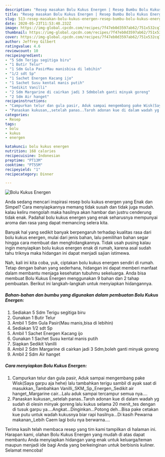 ```yaml
---
description: "Resep masakan Bolu Kukus Energen | Resep Bumbu Bolu Kukus Energen Yang Bisa Manjain Lidah"
title: "Resep masakan Bolu Kukus Energen | Resep Bumbu Bolu Kukus Energen Yang Bisa Manjain Lidah"
slug: 513-resep-masakan-bolu-kukus-energen-resep-bumbu-bolu-kukus-energen-yang-bisa-manjain-lidah
date: 2020-05-23T11:53:40.232Z
image: https://img-global.cpcdn.com/recipes/7f47eb0d3597ab62/751x532cq70/bolu-kukus-energen-foto-resep-utama.jpg
thumbnail: https://img-global.cpcdn.com/recipes/7f47eb0d3597ab62/751x532cq70/bolu-kukus-energen-foto-resep-utama.jpg
cover: https://img-global.cpcdn.com/recipes/7f47eb0d3597ab62/751x532cq70/bolu-kukus-energen-foto-resep-utama.jpg
author: Jeffrey Gilbert
ratingvalue: 4.6
reviewcount: 10
recipeingredient:
- "5 Sdm Terigu segitiga biru"
- "1 Butir Telur"
- "1 Sdm Gula PasirMau manisbisa di lebihin"
- "1/2 sdt Sp"
- "1 Sachet Energen Kacang ijo"
- "1 Sachet Susu kental manis putih"
- "Sedikit Vanilli"
- "2 Sdm Margarine di cairkan jadi 3 Sdmboleh ganti minyak goreng"
- "2 Sdm Air hanget"
recipeinstructions:
- "Campurkan telur dan gula pasir, Aduk sampai mengembang pake Wisk(Saya garpu aja hehe) lalu tambahkan terigu sambil di ayak saat di masukkan,,Tambahkan Vanilli,,SKM,,Sp,,Energen,,Sedikit air hanget,,Margarine cair...Lalu aduk sampai tercampur semua nya...."
- "Panaskan kukusan,,setelah panas..Taroh adonan kue di dalam wadah yg sudah di olesin minyak goreng lalu kukus selama 20 menit,,tes dengan di tusuk garpu ya....Angkat...Dinginkan...Potong deh...Bisa pake cetakan kue putu untuk wadah kukusnya biar rapi hasilnya...Di kasih Pewarna makanan,,Lebih Caem lagi bolu nya berwarna...."
categories:
- Resep
tags:
- bolu
- kukus
- energen

katakunci: bolu kukus energen 
nutrition: 168 calories
recipecuisine: Indonesian
preptime: "PT13M"
cooktime: "PT55M"
recipeyield: "1"
recipecategory: Dinner

---
```



![Bolu Kukus Energen](https://img-global.cpcdn.com/recipes/7f47eb0d3597ab62/751x532cq70/bolu-kukus-energen-foto-resep-utama.jpg)

Anda sedang mencari inspirasi resep bolu kukus energen yang Enak dan Simpel? Cara menyiapkannya memang tidak susah dan tidak juga mudah. kalau keliru mengolah maka hasilnya akan hambar dan justru cenderung tidak enak. Padahal bolu kukus energen yang enak seharusnya mempunyai aroma dan rasa yang dapat memancing selera kita.



Banyak hal yang sedikit banyak berpengaruh terhadap kualitas rasa dari bolu kukus energen, mulai dari jenis bahan, lalu pemilihan bahan segar hingga cara membuat dan menghidangkannya. Tidak usah pusing kalau ingin menyiapkan bolu kukus energen enak di rumah, karena asal sudah tahu triknya maka hidangan ini dapat menjadi sajian istimewa.


Nah, kali ini kita coba, yuk, ciptakan bolu kukus energen sendiri di rumah. Tetap dengan bahan yang sederhana, hidangan ini dapat memberi manfaat dalam membantu menjaga kesehatan tubuhmu sekeluarga. Anda bisa membuat Bolu Kukus Energen menggunakan 9 bahan dan 2 tahap pembuatan. Berikut ini langkah-langkah untuk menyiapkan hidangannya.

<!--inarticleads1-->

##### Bahan-bahan dan bumbu yang digunakan dalam pembuatan Bolu Kukus Energen:

1. Sediakan 5 Sdm Terigu segitiga biru
1. Gunakan 1 Butir Telur
1. Ambil 1 Sdm Gula Pasir(Mau manis,bisa di lebihin)
1. Sediakan 1/2 sdt Sp
1. Ambil 1 Sachet Energen Kacang ijo
1. Gunakan 1 Sachet Susu kental manis putih
1. Siapkan Sedikit Vanilli
1. Ambil 2 Sdm Margarine di cairkan jadi 3 Sdm,boleh ganti minyak goreng
1. Ambil 2 Sdm Air hanget




<!--inarticleads2-->

##### Cara menyiapkan Bolu Kukus Energen:

1. Campurkan telur dan gula pasir, Aduk sampai mengembang pake Wisk(Saya garpu aja hehe) lalu tambahkan terigu sambil di ayak saat di masukkan,,Tambahkan Vanilli,,SKM,,Sp,,Energen,,Sedikit air hanget,,Margarine cair...Lalu aduk sampai tercampur semua nya....
1. Panaskan kukusan,,setelah panas..Taroh adonan kue di dalam wadah yg sudah di olesin minyak goreng lalu kukus selama 20 menit,,tes dengan di tusuk garpu ya....Angkat...Dinginkan...Potong deh...Bisa pake cetakan kue putu untuk wadah kukusnya biar rapi hasilnya...Di kasih Pewarna makanan,,Lebih Caem lagi bolu nya berwarna....




Terima kasih telah membaca resep yang tim kami tampilkan di halaman ini. Harapan kami, olahan Bolu Kukus Energen yang mudah di atas dapat membantu Anda menyiapkan hidangan yang enak untuk keluarga/teman maupun menjadi ide bagi Anda yang berkeinginan untuk berbisnis kuliner. Selamat mencoba!
